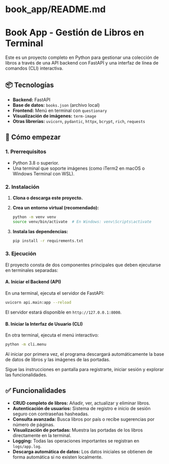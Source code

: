 # book_app/README.md
# Book App - Gestión de Libros en Terminal

Este es un proyecto completo en Python para gestionar una colección de libros a través de una API backend con FastAPI y una interfaz de línea de comandos (CLI) interactiva.

## 📦 Tecnologías

*   **Backend:** FastAPI
*   **Base de datos:** `books.json` (archivo local)
*   **Frontend:** Menú en terminal con `questionary`
*   **Visualización de imágenes:** `term-image`
*   **Otras librerías:** `uvicorn`, `pydantic`, `httpx`, `bcrypt`, `rich`, `requests`

## 🚀 Cómo empezar

### 1. Prerrequisitos

*   Python 3.8 o superior.
*   Una terminal que soporte imágenes (como iTerm2 en macOS o Windows Terminal con WSL).

### 2. Instalación

1.  **Clona o descarga este proyecto.**

2.  **Crea un entorno virtual (recomendado):**
    ```bash
    python -m venv venv
    source venv/bin/activate  # En Windows: venv\Scripts\activate
    ```

3.  **Instala las dependencias:**
    ```bash
    pip install -r requirements.txt
    ```

### 3. Ejecución

El proyecto consta de dos componentes principales que deben ejecutarse en terminales separadas:

#### A. Iniciar el Backend (API)

En una terminal, ejecuta el servidor de FastAPI:

```bash
uvicorn api.main:app --reload
```

El servidor estará disponible en `http://127.0.0.1:8000`.

#### B. Iniciar la Interfaz de Usuario (CLI)

En otra terminal, ejecuta el menú interactivo:

```bash
python -m cli.menu
```

Al iniciar por primera vez, el programa descargará automáticamente la base de datos de libros y las imágenes de las portadas.

Sigue las instrucciones en pantalla para registrarte, iniciar sesión y explorar las funcionalidades.

## ✅ Funcionalidades

*   **CRUD completo de libros:** Añadir, ver, actualizar y eliminar libros.
*   **Autenticación de usuarios:** Sistema de registro e inicio de sesión seguro con contraseñas hasheadas.
*   **Consulta avanzada:** Busca libros por país o recibe sugerencias por número de páginas.
*   **Visualización de portadas:** Muestra las portadas de los libros directamente en la terminal.
*   **Logging:** Todas las operaciones importantes se registran en `logs/app.log`.
*   **Descarga automática de datos:** Los datos iniciales se obtienen de forma automática si no existen localmente.